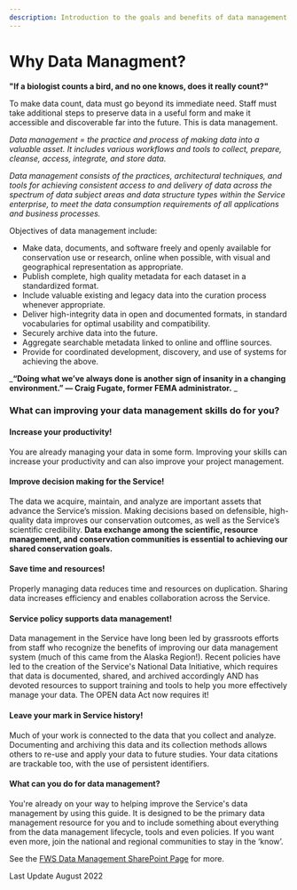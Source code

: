 ```yaml
---
description: Introduction to the goals and benefits of data management
---
```


# Why Data Managment?

**​​​​​​​"If a biologist counts a bird, and no one knows, does it really count?"**

To make data count, data must go beyond its immediate need. Staff must take additional steps to preserve data in a useful form and make it accessible and discoverable far into the future.  This is data management.&#x20;

_Data management = the practice and process of making data into a valuable asset. It includes various workflows and tools to collect, prepare, cleanse, access, integrate, and store data._&#x20;

_Data management consists of the practices, architectural techniques, and tools for achieving consistent access to and delivery of data across the spectrum of data subject areas and data structure types within the Service enterprise, to meet the data consumption requirements of all applications and business processes._

Objectives of data management include:&#x20;

* Make data, documents, and software freely and openly available for conservation use or research, online when possible, with visual and geographical representation as appropriate.&#x20;
* Publish complete, high quality metadata for each dataset in a standardized format.&#x20;
* Include valuable existing and legacy data into the curation process whenever appropriate.&#x20;
* Deliver high-integrity data in open and documented formats, in standard vocabularies for optimal usability and compatibility.&#x20;
* Securely archive data into the future.&#x20;
* Aggregate searchable metadata linked to online and offline sources.&#x20;
* Provide for coordinated development, discovery, and use of systems for achieving the above.&#x20;

&#x20;_**“Doing what we’ve always done is another sign of insanity in a changing environment.” — Craig Fugate, former FEMA administrator.** _&#x20;

### What can improving your data management skills do for you?  <a href="#what-can-improving-your-data-management-skills-do-for-you" id="what-can-improving-your-data-management-skills-do-for-you"></a>

#### Increase your productivity!  <a href="#increase-your-productivity" id="increase-your-productivity"></a>

You are already managing your data in some form.  Improving your skills can increase your productivity and can also improve your project management.&#x20;

#### Improve decision making for the Service! <a href="#improve-decision-making-for-the-service" id="improve-decision-making-for-the-service"></a>

The data we acquire, maintain, and analyze are important assets that advance the Service’s mission. Making decisions based on defensible, high-quality data improves our conservation outcomes, as well as the Service’s scientific credibility.  **Data exchange among the scientific, resource management, and conservation communities is essential to achieving our shared conservation goals.**

#### Save time and resources! <a href="#save-time-and-resources" id="save-time-and-resources"></a>

Properly managing data reduces time and resources on duplication.  Sharing data increases efficiency and enables collaboration across the Service.

#### Service policy supports data management!  <a href="#service-policy-supports-data-management" id="service-policy-supports-data-management"></a>

Data management in the Service have long been led by grassroots efforts from staff who recognize the benefits of improving our data management system (much of this came from the Alaska Region!). Recent policies have led to the creation of the Service's National Data Initiative, which requires that data is documented, shared, and archived accordingly AND has devoted resources to support training and tools to help you more effectively manage your data.  The OPEN data Act now requires it!

#### Leave your mark in Service history!

Much of your work is connected to the data that you collect and analyze.  Documenting and archiving this data and its collection methods allows others to re-use and apply your data to future studies.  Your data citations are trackable too, with the use of persistent identifiers.

#### What can you do for data management?  <a href="#what-can-you-do-for-data-management" id="what-can-you-do-for-data-management"></a>

You're already on your way to helping improve the Service's data management by using this guide.  It is designed to be the primary data management resource for you and to include something about everything from the data management lifecycle, tools and even policies.  If you want even more, join the national and regional communities to stay in the ‘know’. &#x20;

See the [FWS Data Management SharePoint Page](https://doimspp.sharepoint.com/sites/fws-data/SitePages/DM101.aspx) for more.

Last Update August 2022
